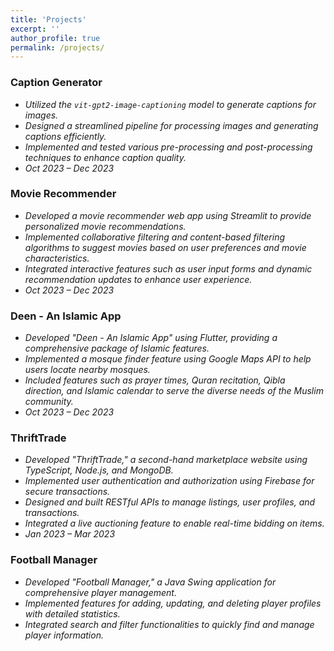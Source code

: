 ```yaml
---
title: 'Projects'
excerpt: ''
author_profile: true
permalink: /projects/
---
```




### Caption Generator
- *Utilized the `vit-gpt2-image-captioning` model to generate captions for images.*
- *Designed a streamlined pipeline for processing images and generating captions efficiently.*
- *Implemented and tested various pre-processing and post-processing techniques to enhance caption quality.*
- *Oct 2023 – Dec 2023*

### Movie Recommender
- *Developed a movie recommender web app using Streamlit to provide personalized movie recommendations.*
- *Implemented collaborative filtering and content-based filtering algorithms to suggest movies based on user preferences and movie characteristics.*
- *Integrated interactive features such as user input forms and dynamic recommendation updates to enhance user experience.*
- *Oct 2023 – Dec 2023*

### Deen - An Islamic App
- *Developed "Deen - An Islamic App" using Flutter, providing a comprehensive package of Islamic features.*
- *Implemented a mosque finder feature using Google Maps API to help users locate nearby mosques.*
- *Included features such as prayer times, Quran recitation, Qibla direction, and Islamic calendar to serve the diverse needs of the Muslim community.*
- *Oct 2023 – Dec 2023*

### ThriftTrade
- *Developed "ThriftTrade," a second-hand marketplace website using TypeScript, Node.js, and MongoDB.*
- *Implemented user authentication and authorization using Firebase for secure transactions.*
- *Designed and built RESTful APIs to manage listings, user profiles, and transactions.*
- *Integrated a live auctioning feature to enable real-time bidding on items.*
- *Jan 2023 – Mar 2023*

### Football Manager
- *Developed "Football Manager," a Java Swing application for comprehensive player management.*
- *Implemented features for adding, updating, and deleting player profiles with detailed statistics.*
- *Integrated search and filter functionalities to quickly find and manage player information.*
